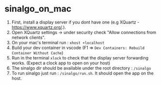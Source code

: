 # sinalgo_on_mac

1. First, install a display server if you dont have one (e.g XQuartz - https://www.xquartz.org/.).
2. Open XQuartz settings -> under security check "Allow connections from network clients".
2. On your mac's terminal run : `xhost +localhost`
2. Build your dev container in vscode (F1 => `Dev Containers: Rebuild Container Without Cache`)
3. Run in the terminal `xlock` to check that the display server forwarding works. (Expect a clock app to open on your host)
4. The sinalgo dir should be available under the root directory : `/sinalgo`
5. To run sinalgo just run : `/sinalgo/run.sh`. It should open the app on the host.